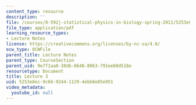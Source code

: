 ```yaml
---
content_type: resource
description: ''
file: /courses/8-592j-statistical-physics-in-biology-spring-2011/5253e8ec9c66924411294ebb8e85e951_MIT8_592JS11_lec3.pdf
file_type: application/pdf
learning_resource_types:
- Lecture Notes
license: https://creativecommons.org/licenses/by-nc-sa/4.0/
ocw_type: OCWFile
parent_title: Lecture Notes
parent_type: CourseSection
parent_uid: 9e7f1aa8-38db-6648-8063-791ee60d518e
resourcetype: Document
title: Lecture 3
uid: 5253e8ec-9c66-9244-1129-4ebb8e85e951
video_metadata:
  youtube_id: null
---
```


